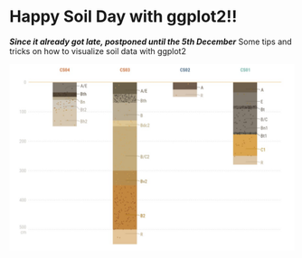 # Happy Soil Day with ggplot2!!
 ***Since it already got late, postponed until the 5th December*** Some tips and tricks on how to visualize soil data with ggplot2
 
 ![Soil profiles](Profiles.jpg)
